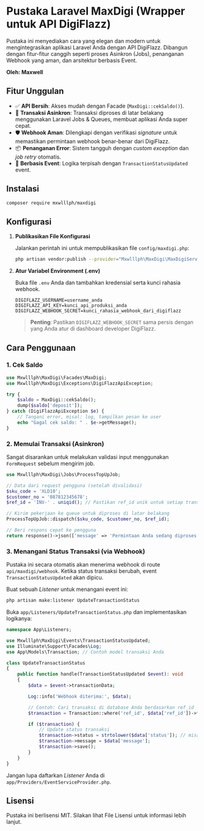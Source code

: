 # Pustaka Laravel MaxDigi (Wrapper untuk API DigiFlazz)

Pustaka ini menyediakan cara yang elegan dan modern untuk mengintegrasikan aplikasi Laravel Anda dengan API DigiFlazz. Dibangun dengan fitur-fitur canggih seperti proses Asinkron (Jobs), penanganan Webhook yang aman, dan arsitektur berbasis Event.

**Oleh: Maxwell**

## Fitur Unggulan

- ✅ **API Bersih**: Akses mudah dengan Facade (`MaxDigi::cekSaldo()`).
- 🚀 **Transaksi Asinkron**: Transaksi diproses di latar belakang menggunakan Laravel Jobs & Queues, membuat aplikasi Anda super cepat.
- 🛡️ **Webhook Aman**: Dilengkapi dengan verifikasi *signature* untuk memastikan permintaan webhook benar-benar dari DigiFlazz.
- 📦 **Penanganan Error**: Sistem tangguh dengan *custom exception* dan *job retry* otomatis.
- 🔔 **Berbasis Event**: Logika terpisah dengan `TransactionStatusUpdated` event.

## Instalasi

```bash
composer require mxwlllph/maxdigi
```

## Konfigurasi

1.  **Publikasikan File Konfigurasi**

    Jalankan perintah ini untuk mempublikasikan file `config/maxdigi.php`:

    ```bash
    php artisan vendor:publish --provider="Mxwlllph\MaxDigi\MaxDigiServiceProvider" --tag="maxdigi-config"
    ```

2.  **Atur Variabel Environment (.env)**

    Buka file `.env` Anda dan tambahkan kredensial serta kunci rahasia webhook.

    ```env
    DIGIFLAZZ_USERNAME=username_anda
    DIGIFLAZZ_API_KEY=kunci_api_produksi_anda
    DIGIFLAZZ_WEBHOOK_SECRET=kunci_rahasia_webhook_dari_digiflazz
    ```

    > **Penting**: Pastikan `DIGIFLAZZ_WEBHOOK_SECRET` sama persis dengan yang Anda atur di dashboard developer DigiFlazz.

## Cara Penggunaan

### 1. Cek Saldo

```php
use Mxwlllph\MaxDigi\Facades\MaxDigi;
use Mxwlllph\MaxDigi\Exceptions\DigiFlazzApiException;

try {
    $saldo = MaxDigi::cekSaldo();
    dump($saldo['deposit']);
} catch (DigiFlazzApiException $e) {
    // Tangani error, misal: log, tampilkan pesan ke user
    echo "Gagal cek saldo: " . $e->getMessage();
}
```

### 2. Memulai Transaksi (Asinkron)

Sangat disarankan untuk melakukan validasi input menggunakan `FormRequest` sebelum mengirim job.

```php
use Mxwlllph\MaxDigi\Jobs\ProcessTopUpJob;

// Data dari request pengguna (setelah divalidasi)
$sku_code = 'XLD10';
$customer_no = '087812345678';
$ref_id = 'INV-' . uniqid(); // Pastikan ref_id unik untuk setiap transaksi

// Kirim pekerjaan ke queue untuk diproses di latar belakang
ProcessTopUpJob::dispatch($sku_code, $customer_no, $ref_id);

// Beri respons cepat ke pengguna
return response()->json(['message' => 'Permintaan Anda sedang diproses.']);
```

### 3. Menangani Status Transaksi (via Webhook)

Pustaka ini secara otomatis akan menerima webhook di route `api/maxdigi/webhook`. Ketika status transaksi berubah, event `TransactionStatusUpdated` akan dipicu.

Buat sebuah *Listener* untuk menangani event ini:

```bash
php artisan make:listener UpdateTransactionStatus
```

Buka `app/Listeners/UpdateTransactionStatus.php` dan implementasikan logikanya:

```php
namespace App\Listeners;

use Mxwlllph\MaxDigi\Events\TransactionStatusUpdated;
use Illuminate\Support\Facades\Log;
use App\Models\Transaction; // Contoh model transaksi Anda

class UpdateTransactionStatus
{
    public function handle(TransactionStatusUpdated $event): void
    {
        $data = $event->transactionData;

        Log::info('Webhook diterima:', $data);

        // Contoh: Cari transaksi di database Anda berdasarkan ref_id
        $transaction = Transaction::where('ref_id', $data['ref_id'])->first();

        if ($transaction) {
            // Update status transaksi
            $transaction->status = strtolower($data['status']); // misal: 'Sukses', 'Gagal'
            $transaction->message = $data['message'];
            $transaction->save();
        }
    }
}
```

Jangan lupa daftarkan *Listener* Anda di `app/Providers/EventServiceProvider.php`.

## Lisensi

Pustaka ini berlisensi MIT. Silakan lihat File Lisensi untuk informasi lebih lanjut.
